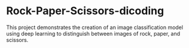 # Rock-Paper-Scissors-dicoding
This project demonstrates the creation of an image classification model using deep learning to distinguish between images of rock, paper, and scissors.
